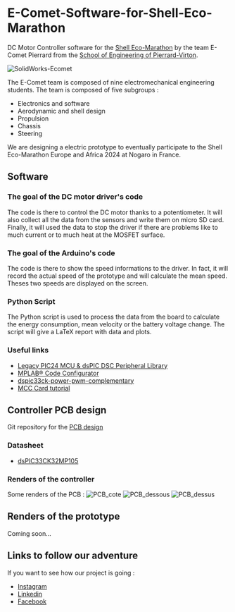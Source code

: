 # E-Comet-Software-for-Shell-Eco-Marathon
DC Motor Controller software for the [Shell Eco-Marathon](https://www.shellecomarathon.com/) by the team E-Comet Pierrard from the [School of Engineering of Pierrard-Virton](https://www.henallux.be/ecole-dingenieurs-departement-ingenieur-industriel-de-pierrard-virton).

![SolidWorks-Ecomet](https://github.com/HugoBrunner/E-Comet-Software-for-Shell-Eco-Marathon/assets/146762597/fdcfead4-378e-41e6-80af-602ade4bbf07)

The E-Comet team is composed of nine electromechanical engineering students. The team is composed of five subgroups :
- Electronics and software
- Aerodynamic and shell design
- Propulsion
- Chassis
- Steering  
  
We are designing a electric prototype to eventually participate to the Shell Eco-Marathon Europe and Africa 2024 at Nogaro in France.

## Software

### The goal of the DC motor driver's code
The code is there to control the DC motor thanks to a potentiometer. It will also collect all the data from the sensors and write them on micro SD card. Finally, it will used the data to stop the driver if there are problems like to much current or to much heat at the MOSFET surface.

### The goal of the Arduino's code
The code is there to show the speed informations to the driver. In fact, it will record the actual speed of the prototype and will calculate the mean speed. Theses two speeds are displayed on the screen.

### Python Script
The Python script is used to process the data from the board to calculate the energy consumption, mean velocity or the battery voltage change. The script will give a LaTeX report with data and plots.

### Useful links
- [Legacy PIC24 MCU & dsPIC DSC Peripheral Library](https://www.microchip.com/SWLibraryWeb/product.aspx?product=PIC24%20MCU%20dsPIC%20Peripheral%20Lib#)
- [MPLAB® Code Configurator](https://www.microchip.com/en-us/tools-resources/configure/mplab-code-configurator)
- [dspic33ck-power-pwm-complementary](https://github.com/microchip-pic-avr-examples/dspic33ck-power-pwm-complementary)
- [MCC Card tutorial](https://microchip.my.site.com/s/article/dsPIC33Cx--How-to-create-an-SD-card-Example-using-MCC-Classic)

## Controller PCB design
Git repository for the [PCB design](https://cadlab.io/project/27305/master/files)
### Datasheet
- [dsPIC33CK32MP105](https://github.com/HugoBrunner/E-Comet-Software-for-Shell-Eco-Marathon/blob/master/Software_Shell/dsPIC33CK64MP105_Family_Data_Sheet_DS70005363E-1919058.pdf)

### Renders of the controller
Some renders of the PCB :
![PCB_cote](https://github.com/HugoBrunner/E-Comet-Software-for-Shell-Eco-Marathon/assets/146762597/f9fb2a41-4999-4e1d-90c8-e5f32ad385d9)
![PCB_dessous](https://github.com/HugoBrunner/E-Comet-Software-for-Shell-Eco-Marathon/assets/146762597/2173212e-2715-44cf-a522-24eec73d3cae)
![PCB_dessus](https://github.com/HugoBrunner/E-Comet-Software-for-Shell-Eco-Marathon/assets/146762597/059b0242-5ef5-439a-95d5-404cf600eb5a)

## Renders of the prototype
Coming soon...

## Links to follow our adventure
If you want to see how our project is going :
- [Instagram](https://www.instagram.com/pierrardecomet/?igshid=MzRlODBiNWFlZA%3D%3D)  
- [Linkedin](https://www.linkedin.com/company/e-comet-pierrard/)  
- [Facebook](https://www.facebook.com/profile.php?id=100092158477900)
